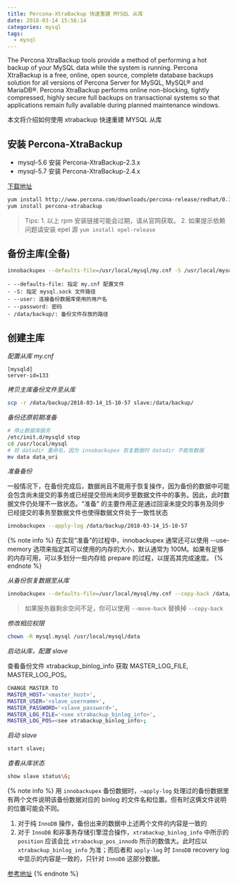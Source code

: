```yaml
---
title: Percona-XtraBackup 快速重建 MYSQL 从库
date: 2018-03-14 15:56:14
categories: mysql
tags:
  - mysql
---
```


The Percona XtraBackup tools provide a method of performing a hot backup of your MySQL data while the system is running. Percona XtraBackup is a free, online, open source, complete database backups solution for all versions of Percona Server for MySQL, MySQL® and MariaDB®. Percona XtraBackup performs online non-blocking, tightly compressed, highly secure full backups on transactional systems so that applications remain fully available during planned maintenance windows.

本文将介绍如何使用 xtrabackup 快速重建 MYSQL 从库
<!-- more -->

## 安装 Percona-XtraBackup

- mysql-5.6 安装 Percona-XtraBackup-2.3.x
- mysql-5.7 安装 Percona-XtraBackup-2.4.x

[下载地址](https://www.percona.com/downloads/XtraBackup/LATEST/)

```bash
yum install http://www.percona.com/downloads/percona-release/redhat/0.1-4/percona-release-0.1-4.noarch.rpm
yum install percona-xtrabackup
```

> Tips: 1. 以上 rpm 安装链接可能会过期，请从官网获取。 2. 如果提示依赖问题请安装 epel 源 `yum install epel-release`


## 备份主库(全备)

```bash
innobackupex --defaults-file=/usr/local/mysql/my.cnf -S /usr/local/mysql/data/mysql.sock --user=root --password=wglee  /data/backup/
```

    - --defaults-file: 指定 my.cnf 配置文件
    - -S: 指定 mysql.sock 文件路径
    - --user: 连接备份数据库使用的用户名
    - --password: 密码
    - /data/backup/: 备份文件存放的路径


## 创建主库

*配置从库 my.cnf*

```
[mysqld]
server-id=133
```

*拷贝主库备份文件至从库*

```bash
scp -r /data/backup/2018-03-14_15-10-57 slave:/data/backup/
```

*备份还原前期准备*

```bash
# 停止数据库服务
/etc/init.d/mysqld stop
cd /usr/local/mysql
# 将 datadir 重命名，因为 innobackupex 恢复数据时 datadir 不能有数据
mv data data_ori
```

*准备备份*

一般情况下，在备份完成后，数据尚且不能用于恢复操作，因为备份的数据中可能会包含尚未提交的事务或已经提交但尚未同步至数据文件中的事务。因此，此时数据文件仍处理不一致状态。“准备” 的主要作用正是通过回滚未提交的事务及同步已经提交的事务至数据文件也使得数据文件处于一致性状态

```bash
innobackupex --apply-log /data/backup/2018-03-14_15-10-57
```

{% note info %}
在实现“准备”的过程中，innobackupex 通常还可以使用 --use-memory 选项来指定其可以使用的内存的大小，默认通常为 100M。如果有足够的内存可用，可以多划分一些内存给 prepare 的过程，以提高其完成速度。
{% endnote %}

*从备份恢复数据至从库*

```bash
innobackupex --defaults-file=/usr/local/mysql/my.cnf --copy-back /data/backup/2018-03-14_15-10-57
```

> 如果服务器剩余空间不足，你可以使用 `--move-back` 替换掉 `--copy-back`

*修改相应权限*

```bash
chown -R mysql.mysql /usr/local/mysql/data
```

*启动从库，配置 slave*

查看备份文件 xtrabackup_binlog_info 获取 MASTER_LOG_FILE, MASTER_LOG_POS。

```bash
CHANGE MASTER TO
MASTER_HOST='<master_host>',
MASTER_USER='<slave_username>',
MASTER_PASSWORD='<slave_password>',
MASTER_LOG_FILE='<see xtrabackup_binlog_info>',
MASTER_LOG_POS=<see xtrabackup_binlog_info>;
```

*启动 slave*

```bash
start slave;
```

*查看从库状态*

```bash
show slave status\G;
```

{% note info %}
用 `innobackupex` 备份数据时，`–apply-log` 处理过的备份数据里有两个文件说明该备份数据对应的 binlog 的文件名和位置。但有时这俩文件说明的位置可能会不同。

1) 对于纯 `InnoDB` 操作，备份出来的数据中上述两个文件的内容是一致的
2) 对于 `InnoDB` 和非事务存储引擎混合操作，`xtrabackup_binlog_info` 中所示的 `position` 应该会比 `xtrabackup_pos_innodb` 所示的数值大。此时应以 `xtrabackup_binlog_info` 为准；而后者和 `apply-log` 时 `InnoDB` recovery log 中显示的内容是一致的，只针对 `InnoDB` 这部分数据。

[参考地址](https://segmentfault.com/a/1190000002575399)
{% endnote %}

